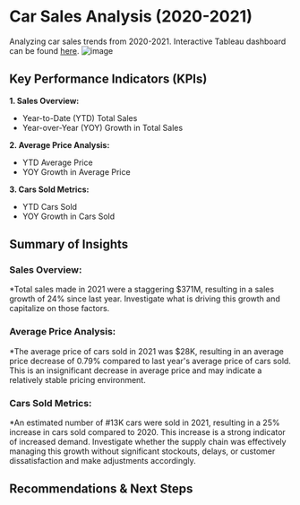 # Car Sales Analysis (2020-2021)
Analyzing car sales trends from 2020-2021. Interactive Tableau dashboard can be found [here](https://public.tableau.com/views/Car_Sales_Dashboard_17245424398740/CarSalesDashboard?:language=en-US&publish=yes&:sid=&:redirect=auth&:display_count=n&:origin=viz_share_link).
![image](https://github.com/user-attachments/assets/e8d19f94-716c-4431-9f02-1af497e713b1)
## Key Performance Indicators (KPIs)
**1. Sales Overview:**
* Year-to-Date (YTD) Total Sales
* Year-over-Year (YOY) Growth in Total Sales

**2. Average Price Analysis:**
* YTD Average Price
* YOY Growth in Average Price

**3. Cars Sold Metrics:**
* YTD Cars Sold
* YOY Growth in Cars Sold
## Summary of Insights
### Sales Overview:
*Total sales made in 2021 were a staggering $371M, resulting in a sales growth of 24% since last year. Investigate what is driving this growth and capitalize on those factors. 
### Average Price Analysis:
*The average price of cars sold in 2021 was $28K, resulting in an average price decrease of 0.79% compared to last year's average price of cars sold. This is an insignificant decrease in average price and may indicate a relatively stable pricing environment.   
### Cars Sold Metrics:
*An estimated number of #13K cars were sold in 2021, resulting in a 25% increase in cars sold compared to 2020. This increase is a strong indicator of increased demand. Investigate whether the supply chain was effectively managing this growth without significant stockouts, delays, or customer dissatisfaction and make adjustments accordingly.  
## Recommendations & Next Steps

 


